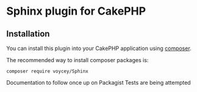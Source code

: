 # Sphinx plugin for CakePHP

## Installation

You can install this plugin into your CakePHP application using [composer](http://getcomposer.org).

The recommended way to install composer packages is:

```
composer require voycey/Sphinx
```

Documentation to follow once up on Packagist
Tests are being attempted
